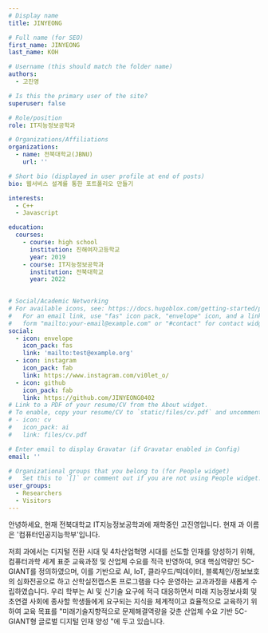```yaml
---
# Display name
title: JINYEONG

# Full name (for SEO)
first_name: JINYEONG
last_name: KOH

# Username (this should match the folder name)
authors:
  - 고진영

# Is this the primary user of the site?
superuser: false

# Role/position
role: IT지능정보공학과

# Organizations/Affiliations
organizations:
  - name: 전북대학교(JBNU)
    url: ''

# Short bio (displayed in user profile at end of posts)
bio: 웹서비스 설계를 통한 포트폴리오 만들기

interests:
  - C++
  - Javascript

education:
  courses:
    - course: high school
      institution: 진해여자고등학교 
      year: 2019
    - course: IT지능정보공학과
      institution: 전북대학교
      year: 2022
   

# Social/Academic Networking
# For available icons, see: https://docs.hugoblox.com/getting-started/page-builder/#icons
#   For an email link, use "fas" icon pack, "envelope" icon, and a link in the
#   form "mailto:your-email@example.com" or "#contact" for contact widget.
social:
  - icon: envelope
    icon_pack: fas
    link: 'mailto:test@example.org'
  - icon: instagram
    icon_pack: fab
    link: https://www.instagram.com/vi0let_o/
  - icon: github
    icon_pack: fab
    link: https://github.com/JINYEONG0402
# Link to a PDF of your resume/CV from the About widget.
# To enable, copy your resume/CV to `static/files/cv.pdf` and uncomment the lines below.
# - icon: cv
#   icon_pack: ai
#   link: files/cv.pdf

# Enter email to display Gravatar (if Gravatar enabled in Config)
email: ''

# Organizational groups that you belong to (for People widget)
#   Set this to `[]` or comment out if you are not using People widget.
user_groups:
  - Researchers
  - Visitors
---
```


안녕하세요, 현재 전북대학교 IT지능정보공학과에 재학중인 고진영입니다. 현재 과 이름은 '컴퓨터인공지능학부'입니다.

저희 과에서는 디지털 전환 시대 및 4차산업혁명 시대를 선도할 인재를 양성하기 위해, 컴퓨터과학 세계 표준 교육과정 및 산업체 수요를 적극 반영하여, 9대 핵심역량인 5C-GIANT를 정의하였으며, 이를 기반으로 AI, IoT, 클라우드/빅데이터, 블록체인/정보보호의 심화전공으로 하고 산학실전캡스톤 프로그램을 다수 운영하는 교과과정을 새롭게 수립하였습니다. 우리 학부는 AI 및 신기술 요구에 적극 대응하면서 미래 지능정보사회 및 초연결 사회에 종사할 학생들에게 요구되는 지식을 체계적이고 효율적으로 교육하기 위하여 교육 목표를 "미래기술지향적으로 문제해결역량을 갖춘 산업체 수요 기반 5C-GIANT형 글로벌 디지털 인재 양성 "에 두고 있습니다.


